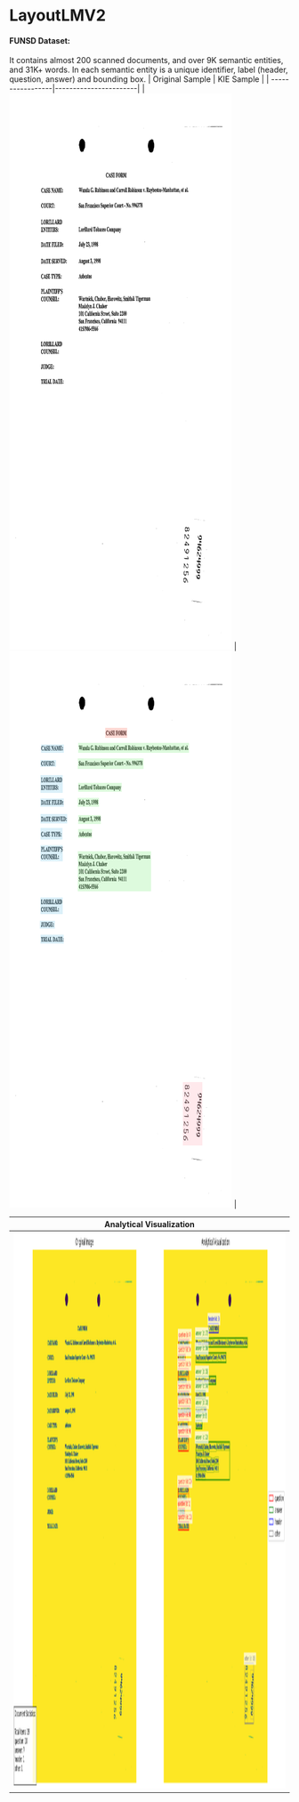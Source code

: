 # LayoutLMV2

#### FUNSD Dataset:
 It contains almost 200 scanned documents, and over 9K semantic entities, and 31K+ words. In each semantic entity is a unique identifier, label (header, question, answer) and bounding box.
| Original Sample | KIE Sample |
| -----------------|-----------------------|
| <img src="https://github.com/Harry-KIT/LayoutLMV2/blob/main/assists/82491256.png" width="400" height="1000"> | <img src="https://github.com/Harry-KIT/LayoutLMV2/blob/main/assists/document_viz.png" width="400" height="1000"> |

| Analytical Visualization |
| -----------------|
| <img src="https://github.com/Harry-KIT/LayoutLMV2/blob/main/assists/analytical_viz.png" width="754" height="1000"> |
